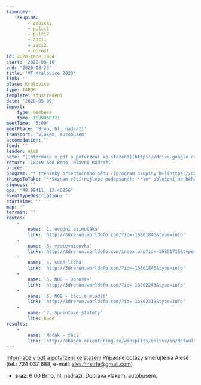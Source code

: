 ```yaml
---
taxonomy:
    skupina:
        - zabicky
        - pulci1
        - pulci2
        - zaci1
        - zaci2
        - dorost
id: 2020-race_1434
start: '2020-08-16'
end: '2020-08-23'
title: 'VT Kralovice 2020'
link: ''
place: Kralovice
type: TABOR
template: soustredeni
date: '2020-05-09'
import:
    type: members
    time: 1589056321
meetTime: '6:00'
meetPlace: 'Brno, hl. nádraží'
transport: 'vlakem, autobusem'
accomodation: ''
food: ''
leader: Aleš
note: "[Informace v pdf a potvrzení ke stažení](https://drive.google.com/drive/folders/1ZOIp_bIs-jAzLDr3OIRfBnsg5go6fTUc?usp=sharing)\nPřípadné dotazy na Aleš Finstrle (tel.: 724 037 688, e-mail: ales.finstrle@gmail.com)"
return: '18:19 hod Brno, Hlavní nádraží'
price: ''
program: "* tréninky orientačního běhu ([program skupiny D+](https://docs.google.com/spreadsheets/d/165VZLKDBnJsjGbmNKYqyDZ06g3NvAFmUyxD2oZYes2c/edit?usp=sharing))\n* hry\n* soutěže\n* koupání\n* výlet\n\n**Středeční výlet – 19. srpna 2020**\nVe středu 19. srpna máme připravený výlet. Pulci a Žáci I budou mít klasický pěší výlet. Žáci II a starší budou mít výlet formou splutí části řeky Berounky z Chrástu do Liblína. Pro výlet na lodi si vezměte oblečení do lodě, které rychle uschne. V případě teplého počasí – plavky, tričko, opalovací krém. V případě nepříznivého počasí nejlépe elasťáky, propocovák a vršek overalu nebo šusťákovou bundu + pláštěnka. Zatím to spíše vypadá na něco mezi podle předpovědi počasí."
thingsToTake: "**Seznam věcí(nejlépe podepsané): **\n* oblečení na běhání - tepláky nebo elasťáky (něco, co má dlouhé nohavice), běhací dres (dederon, kdo má), není vždy možnost věci rychle usušit, proto doporučujeme mít věci na běhání 3x\n* boty na běhání 2x\n* přezůvky do chaty (kroksy, sandály, ...)\n* trička s krátkým rukávem\n* trička s dlouhým rukávem\n* svetr/teplá mikina\n* obuv ven (pevné (skoro) nepromokavé boty na výlety a chození po lese)\n* ponožky a spodní prádlo (dle počtu dní, suchých ponožek není nikdy dost)\n* oblečení pro pobyt v budově (případně nouzově jako oblečení na běhání)\n* pyžamo, hygienické potřeby, opalovací krém, repelent\n* plavky, ručník\n* šátek, kšiltovka\n* větrovka/bunda\n\n**Běháme  a  chodíme  ven  za  každého  počasí,  proto  oblečení  přizpůsobte  počasí  (pokud  bude chladno, přidejte teplejší věci).**\n\n**Ostatní potřeby:**\n* staré převážně bílé triko na zničení (obarvení) – nutné pro hru\n* propiska, tužka\n* buzola (kdo má, kdo nemá, tomu půjčíme),\n* čip (kdo má, kdo nemá, tomu půjčíme)\n* fixy nebo pastelky – stačí barvy černá, hnědá, zelená, modrá, žlutá, červená\n* blok nebo sešit se čtverečkovaným papírem A5\n* izolepa, zavírací špendlíky\n* baterka s náhradními bateriemi, nebo čelovka (kdo má) – tradiční noční mapový trénink bude\n* knížka na čtení, karty, menší cestovní hry apod. \n\n**Na cestu:**\n* pláštěnka/nepromokavá větrovka\n* menší batůžek\n* láhev s pitím\n* větší svačina = nedělní oběd\n\n**Při odjezdu na tábor nebo při příjezdu do tábora odevzdáte:**\n* prohlášení o bezinfekčnosti (tiskopis ke stažení)\n* informace o zdravotním stavu (viz tiskopis)\n* kontakty na rodiče v době tábora\n* nezapomeňte  léky,  pokud  nějaké  užívá  dítě  pravidelně,  bude  o  tom  záznam  ve  zdravotní dokumentaci (domluvte se, zda si dítě bude léky brát samo nebo máme mít užívání léků pod kontrolou my)"
signups: ''
gps: '49.99411, 13.46256'
eventTypeDescription: ''
startTime: ''
map: ''
terrain: ''
routes:
    -
        name: '1. uvodní azimuťáka'
        link: 'http://3drerun.worldofo.com/?id=-16801846&type=info'
    -
        name: '3. vrstevnicovka'
        link: 'http://3drerun.worldofo.com/index.php?id=-16801715&type=info'
    -
        name: '4. sudá-lichá'
        link: 'http://3drerun.worldofo.com/?id=-16801846&type=info'
    -
        name: '5. NOB - Dorost+'
        link: 'http://3drerun.worldofo.com/?id=-16802243&type=info'
    -
        name: '6. NOB - žáci a mladší'
        link: 'http://3drerun.worldofo.com/?id=-16802319&type=info'
    -
        name: '7. Sprintové štafety'
        link: bude
results:
    -
        name: 'Nočák - žáci'
        link: 'http://obasen.orientering.se/winsplits/online/en/default.asp?page=classes&databaseId=70856&ct=true'
---
```


[Informace v pdf a potvrzení ke stažení](https://drive.google.com/drive/folders/1ZOIp\_bIs-jAzLDr3OIRfBnsg5go6fTUc?usp=sharing) 
Případné dotazy směřujte na Aleše (tel.: 724 037 688, e-mail: ales.finstrle@gmail.com)

*   **sraz**: 6:00 Brno, hl. nádraží. Doprava vlakem, autobusem.